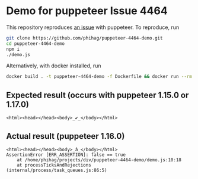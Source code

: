 # Demo for puppeteer Issue 4464

This repository reproduces [an issue](https://github.com/GoogleChrome/puppeteer/issues/4464) with puppeteer. To reproduce, run

```sh
git clone https://github.com/phihag/puppeteer-4464-demo.git
cd puppeteer-4464-demo
npm i
./demo.js
```

Alternatively, with docker installed, run

```sh
docker build . -t puppeteer-4464-demo -f Dockerfile && docker run --rm puppeteer-4464-demo
```

## Expected result (occurs with puppeteer 1.15.0 or 1.17.0)

```
<html><head></head><body>_✔_</body></html>
```

## Actual result (puppeteer 1.16.0)

```
<html><head></head><body>_â_</body></html>
AssertionError [ERR_ASSERTION]: false == true
    at /home/phihag/projects/div/puppeteer-4464-demo/demo.js:10:18
    at processTicksAndRejections (internal/process/task_queues.js:86:5)
```

